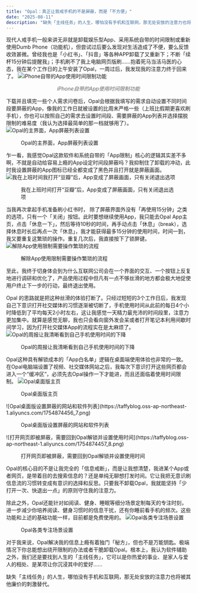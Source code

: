 ```yaml
---
title: "Opal：真正让我戒手机的不是屏蔽，而是「不方便」"
date: "2025-08-11"
description: "缺失「主线任务」的人生，哪怕没有手机和互联网，那无处安放的注意力也将被其他廉价的刺激替代"
---
```


现代人戒手机一般来讲无非就是卸载娱乐型App、采用系统自带的时间限制或重新使用Dumb Phone（功能机），但尝试过后要么发现对生活造成了不便，要么反馈收效甚微。曾经我也是「小红书」、「抖音」等各种APP卸载了又重新下；不断「续杯15分钟后提醒我」；手机刷不了我上电脑网页版刷……抱着死马当活马医的心态，我在某个工作日的上午安装了Opal，一周过后，我发现我的注意力终于回来了。
![iPhone自带的App使用时间限制功能](https://taffyblog.oss-ap-northeast-1.aliyuncs.com/1754874447_1.png)
<p style="text-align:center; color:#666;"><em>iPhone自带的App使用时间限制功能</em></p>

下载并且填完一些个人需求问卷后，Opal会根据我填写的需求自动设置不同时间段要屏蔽的App，像我的工作日就被设置的比周末严格一些（上班比假期更喜欢刷手机），你也可以按照自己的需求去设置时间段、需要屏蔽的App列表并选择摆脱限制的难易度（我认为选择最简单的那一档就够用了）。
![Opal的主界面，App屏蔽列表设置](https://taffyblog.oss-ap-northeast-1.aliyuncs.com/1754874448_2.png)
<figure>
<figcaption>Opal的主界面，App屏蔽列表设置</figcaption>
</figure>


乍一看，我感觉Opal这款软件和系统自带的「App限制」核心的逻辑其实差不多啊，不就是自动给容易上瘾的App设定时间段屏蔽吗？我抑制住了卸载的冲动，此时我设置屏蔽的App图标已经全都变成了黑色并且打开就是屏蔽画面。
![我在上班时间我打开“豆瓣”后，App变成了屏蔽画面，只有关闭退出选项](https://taffyblog.oss-ap-northeast-1.aliyuncs.com/1754874450_3.png)
<figure>
<figcaption>我在上班时间打开“豆瓣”后，App变成了屏蔽画面，只有关闭退出选项</figcaption>
</figure>

当我再次拿起手机准备刷小红书时， 除了屏蔽界面外没有「再使用15分钟」之类的选项，只有一个「关闭」按钮。此时要想继续使用App，我只能去Opal App主页，点击「休息一下」，然后等待10秒的时间，再手动点击「休息」（break），选择休息时长后再点一次「休息」，我才能获得最多15分钟的使用时间，时间一到，我又要重复这繁琐的操作。重复几次后，我直接按下了锁屏键。
![解除App使用限制需要操作繁琐的流程](https://taffyblog.oss-ap-northeast-1.aliyuncs.com/1754874450_4.png)
<figure>
<figcaption>解除App使用限制需要操作繁琐的流程</figcaption>
</figure>

至此，我终于切身体会到为什么互联网公司会在一个界面的交互、一个按钮上反复地进行调研和优化了，产品使用过程中但凡有一点不够丝滑的地方都会极大地促使用户终止下一步的行动，最终退出使用。

Opal 的思路就是把这种丝滑的体验打断了。只经过短短的3个工作日后，我发现自己下意识打开社交媒体的习惯逐渐被切断了，手机使用时间从此前的每日4个小时降低到了平均每天2小时左右，这让我感觉一天精力最充沛的时间段里，注意力更加集中。就算是感觉无聊，我也只会看向窗外发会呆或者打开笔记本利用间歇时间学习，因为打开社交媒体App的流程实在是太麻烦了。
![Opal的周报让我清晰看到自己手机使用时间的下降](https://taffyblog.oss-ap-northeast-1.aliyuncs.com/1754874452_5.png)
<figure>
<figcaption>Opal的周报让我清晰看到自己手机使用时间的下降</figcaption>
</figure>

Opal这种具有解锁成本的「App白名单」逻辑在桌面端使用体验也非常的一致。在Opal电脑端设置了视频、社交媒体网站之后，我每次下意识打开这些网页都会进入一个“缓冲区”，必须先去Opal操作一下才能进，而且还面临着使用时间限制。
![Opal桌面版主页](https://taffyblog.oss-ap-northeast-1.aliyuncs.com/1754874454_6.png)
<figure>
<figcaption>Opal桌面版主页</figcaption>
</figure>
![Opal桌面版设置屏蔽的网站和软件列表](https://taffyblog.oss-ap-northeast-1.aliyuncs.com/1754874456_7.png)
<figure>
<figcaption>Opal桌面版设置屏蔽的网站和软件列表</figcaption>
</figure>
![打开网页即被屏蔽，需要回到Opal解锁并设置使用时间](https://taffyblog.oss-ap-northeast-1.aliyuncs.com/1754874457_8.png)
<figure>
<figcaption>打开网页即被屏蔽，需要回到Opal解锁并设置使用时间</figcaption>
</figure>

Opal的核心目的不是让我完全的「信息戒断」，而是让我想清楚，我进某个App或者网页，是带着目的去搜索信息的？还是单纯无聊想打发时间。它让我把无意识刷信息流的习惯转变成有意识的选择和反思。只要我不卸载Opal，我就能坚持「少打开一次、快退出一点」的原则守住我的注意力。

除此之外，Opal还能针对如阅读、健身、睡眠等细分场景定制每天的专注时刻，进一步减少你培养阅读、健身习惯时的信息干扰，还有你睡前看手机的频次。这些功能和上述的基础功能一样，目前都是免费使用的。
![Opal各类专注场景设置](https://taffyblog.oss-ap-northeast-1.aliyuncs.com/1754874458_9.png)
<figure>
<figcaption>Opal各类专注场景设置</figcaption>
</figure>
对于我来说，Opal解决我的信息上瘾有着独门「秘方」，但也不是万能钥匙。极端情况下你总能想出绕开限制的办法或者干脆卸载Opal。根本上，我认为软件辅助之外，我们还是要找到人生的「主线任务」，它可以是你热爱的事业、是家人与爱人的相处、是某项让你沉浸其中的爱好……

缺失「主线任务」的人生，哪怕没有手机和互联网，那无处安放的注意力也将被其他廉价的刺激替代。